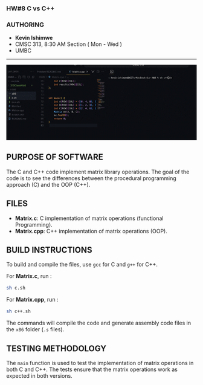 ### HW#8 C vs C++
### AUTHORING

- **Kevin Ishimwe**
- CMSC 313, 8:30 AM Section ( Mon - Wed )
- UMBC
---
![Matrix Operations GIF](ScreenRecording2025-04-16at20.04.49-ezgif.com-speed.gif)


## PURPOSE OF SOFTWARE
The C and C++ code implement matrix library operations. The goal of the code is to see the differences between the procedural programming approach (C) and the OOP (C++).

## FILES
- **Matrix.c**: C implementation of matrix operations (functional Programming).
- **Matrix.cpp**: C++ implementation of matrix operations (OOP).

## BUILD INSTRUCTIONS
To build and compile the files, use `gcc` for C and `g++` for C++.

For **Matrix.c**, run :
```bash
sh c.sh
```
For **Matrix.cpp**, run :
```bash
sh c++.sh
```
The commands will compile the code and generate assembly code files in the `x86` folder (`.s` files).

## TESTING METHODOLOGY

The `main` function is used to test the implementation of matrix operations in both C and C++. The tests ensure that the matrix operations work as expected in both versions.

